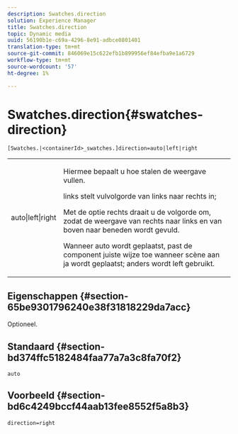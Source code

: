 ```yaml
---
description: Swatches.direction
solution: Experience Manager
title: Swatches.direction
topic: Dynamic media
uuid: 56190b1e-c69a-4296-8e91-adbce0801401
translation-type: tm+mt
source-git-commit: 846069e15c622efb1b899956ef84efba9e1a6729
workflow-type: tm+mt
source-wordcount: '57'
ht-degree: 1%

---
```



# Swatches.direction{#swatches-direction}

`[Swatches.|<containerId>_swatches.]direction=auto|left|right`

<table id="table_B4B930A32C0742F4932BF071B9EEA9F4"> 
 <tbody> 
  <tr> 
   <td> <p> <span class="codeph"> auto|left|right  </span> </p> </td> 
   <td> <p> Hiermee bepaalt u hoe stalen de weergave vullen. </p> <p> <span class="codeph"> links  </span> stelt vulvolgorde van links naar rechts in; </p> <p> <span class="codeph"> Met de optie rechts  </span> draait u de volgorde om, zodat de weergave van rechts naar links en van boven naar beneden wordt gevuld. </p> <p>Wanneer <span class="codeph"> auto </span> wordt geplaatst, past de component <span class="codeph"> juiste </span> wijze toe wanneer scène aan <span class="codeph"> ja </span> wordt geplaatst; anders wordt left gebruikt. </p> </td> 
  </tr> 
 </tbody> 
</table>

## Eigenschappen {#section-65be9301796240e38f31818229da7acc}

Optioneel.

## Standaard {#section-bd374ffc5182484faa77a7a3c8fa70f2}

`auto`

## Voorbeeld {#section-bd6c4249bccf44aab13fee8552f5a8b3}

`direction=right`
